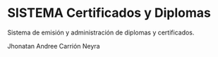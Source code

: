 # SISTEMA Certificados y Diplomas
Sistema de emisión y administración de diplomas y certificados.

Jhonatan Andree Carrión Neyra